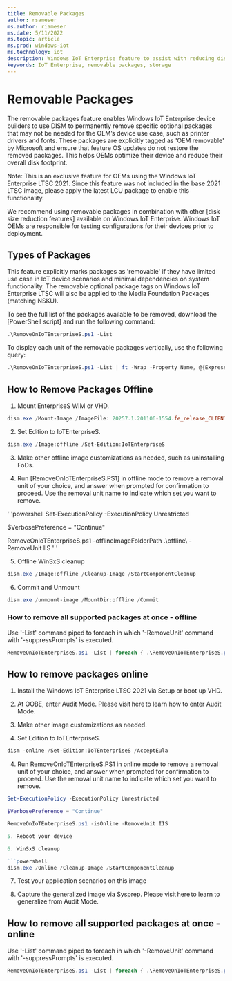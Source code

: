 ```yaml
---
title: Removable Packages
author: rsameser
ms.author: riameser
ms.date: 5/11/2022
ms.topic: article
ms.prod: windows-iot
ms.technology: iot
description: Windows IoT Enterprise feature to assist with reducing disk footprint
keywords: IoT Enterprise, removable packages, storage
---
```


# Removable Packages
The removable packages feature enables Windows IoT Enterprise device builders to use DISM to permanently remove specific optional packages that may not be needed for the OEM’s device use case, such as printer drivers and fonts. These packages are explicitly tagged as 'OEM removable' by Microsoft and ensure that feature OS updates do not restore the removed packages. This helps OEMs optimize their device and reduce their overall disk footprint.

Note: This is an exclusive feature for OEMs using the Windows IoT Enterprise LTSC 2021. Since this feature was not included in the base 2021 LTSC image, please apply the latest LCU package to enable this functionality.

We recommend using removable packages in combination with other [disk size reduction features] available on Windows IoT Enterprise. Windows IoT OEMs are responsible for testing configurations for their devices prior to deployment.

## Types of Packages
This feature explicitly marks packages as 'removable' if they have limited use case in IoT device scenarios and minimal dependencies on system functionality. The removable optional package tags on Windows IoT Enterprise LTSC will also be applied to the Media Foundation Packages (matching NSKU).

To see the full list of the packages available to be removed, download the [PowerShell script] and run the following command:


```powershell
.\RemoveOnIoTEnterpriseS.ps1 -List
```

To display each unit of the removable packages vertically, use the following query:

```powershell
.\RemoveOnIoTEnterpriseS.ps1 -List | ft -Wrap -Property Name, @{Expression={$_.Packages -join "'r'n"};Name="Packages"}
```

## How to Remove Packages Offline
1. Mount EnterpriseS WIM or VHD.

```powershell
dism.exe /Mount-Image /ImageFile: 20257.1.201106-1554.fe_release_CLIENT_ENTERPRISES_OEM_x64FRE_en-us.vhd /Index:1 /MountDir:offline
```

2. Set Edition to IoTEnterpriseS.

```powershell
dism.exe /Image:offline /Set-Edition:IoTEnterpriseS
```

3. Make other offline image customizations as needed, such as uninstalling FoDs.

4. Run [RemoveOnIoTEnterpriseS.PS1] in offline mode to remove a removal unit of your choice, and answer when prompted for confirmation to proceed. Use the removal unit name to indicate which set you want to remove.

'''powershell
Set-ExecutionPolicy -ExecutionPolicy Unrestricted

$VerbosePreference = "Continue"

RemoveOnIoTEnterpriseS.ps1 -offlineImageFolderPath .\offline\ -RemoveUnit IIS
'''

5. Offline WinSxS cleanup

```powershell
dism.exe /Image:offline /Cleanup-Image /StartComponentCleanup
```

6. Commit and Unmount  

```powershell
dism.exe /unmount-image /MountDir:offline /Commit
```

### How to remove all supported packages at once - offline
Use '-List' command piped to foreach in which '-RemoveUnit' command with '-suppressPrompts' is executed.

```powershell
RemoveOnIoTEnterpriseS.ps1 -List | foreach { .\RemoveOnIoTEnterpriseS.ps1 -offlineImageFolderPath .\offline\ -suppressPrompts -RemoveUnit $_.Name }
```

## How to remove packages online
1. Install the Windows IoT Enterprise LTSC 2021 via Setup or boot up VHD.

2. At OOBE, enter Audit Mode. Please visit here to learn how to enter Audit Mode.

3. Make other image customizations as needed.

4. Set Edition to IoTEnterpriseS.
```powershell
dism -online /Set-Edition:IoTEnterpriseS /AcceptEula  
```

4. Run RemoveOnIoTEnterpriseS.PS1 in online mode to remove a removal unit of your choice, and answer when prompted for confirmation to proceed. Use the removal unit name to indicate which set you want to remove.

```powershell
Set-ExecutionPolicy -ExecutionPolicy Unrestricted

$VerbosePreference = "Continue"

RemoveOnIoTEnterpriseS.ps1 -isOnline -RemoveUnit IIS

5. Reboot your device  

6. WinSxS cleanup

```powershell
dism.exe /Online /Cleanup-Image /StartComponentCleanup
```

7. Test your application scenarios on this image

8. Capture the generalized image via Sysprep. Please visit here to learn to generalize from Audit Mode.

## How to remove all supported packages at once - online
Use '-List' command piped to foreach in which '-RemoveUnit' command with '-suppressPrompts' is executed.

```powershell
RemoveOnIoTEnterpriseS.ps1 -List | foreach { .\RemoveOnIoTEnterpriseS.ps1 -isOnline -suppressPrompts -RemoveUnit $_.Name }

